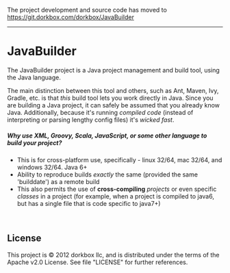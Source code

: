 The project development and source code has moved to https://git.dorkbox.com/dorkbox/JavaBuilder

---

JavaBuilder
===========

The JavaBuilder project is a Java project management and build tool, using the Java language.

The main distinction between this tool and others, such as Ant, Maven, Ivy, Gradle, etc. is that
*this* build tool lets you work directly in Java. Since you are building a Java project, it can 
safely be assumed that you already know Java. Additionally, because it's running *compiled code*
(instead of interpreting or parsing lengthy config files) it's *wicked fast*.

#####  Why use XML, Groovy, Scala, JavaScript, or some other language to build your project? 

- This is for cross-platform use, specifically - linux 32/64, mac 32/64, and windows 32/64. Java 6+
- Ability to reproduce builds *exactly* the same (provided the same 'builddate') as a remote build
- This also permits the use of **cross-compiling** *projects* or even specific *classes* in a project (for example, when a project is compiled to java6, but has a single file that is code specific to java7+)

&nbsp; 
&nbsp;

License
---------
This project is © 2012 dorkbox llc, and is distributed under the terms of the Apache v2.0 License. See file "LICENSE" for further references.
